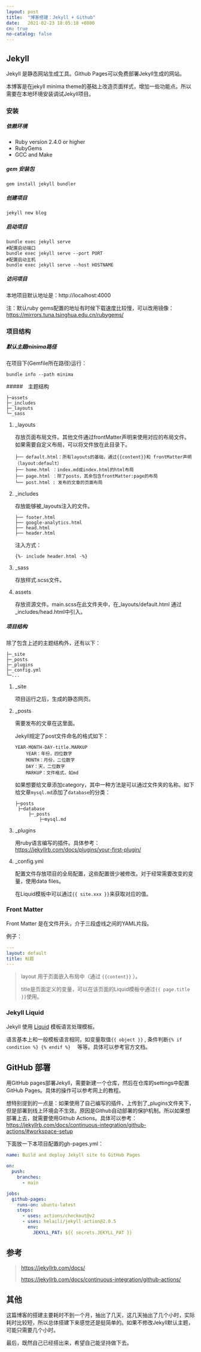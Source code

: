 ```yaml
---
layout: post
title:  "博客搭建：Jekyll + Github"
date:   2021-02-23 18:05:18 +0800
cn: true
no-catalog: false
---
```


## Jekyll

Jekyll 是静态网站生成工具。Github Pages可以免费部署Jekyll生成的网站。

本博客是在jekyll minima theme的基础上改造页面样式，增加一些功能点。所以需要在本地环境安装调试Jekyll项目。

### 安装

##### 依赖环境

* Ruby version 2.4.0 or higher
* RubyGems
* GCC and Make

##### gem 安装包

``` shell
gem install jekyll bundler
```

##### 创建项目

``` shell
jekyll new blog
```

##### 启动项目

``` shell
bundle exec jekyll serve
#配置启动端口
bundle exec jekyll serve --port PORT
#配置启动主机
bundle exec jekyll serve --host HOSTNAME
```

##### 访问项目

本地项目默认地址是：http://localhost:4000

注：默认ruby gems配置的地址有时候下载速度比较慢，可以改用镜像：https://mirrors.tuna.tsinghua.edu.cn/rubygems/

### 项目结构

##### 默认主题minima路径

在项目下(Gemfile所在路径)运行：

``` shell
bundle info --path minima
```

#####　主题结构

	├─assets
	├─_includes
	├─_layouts
	└─_sass
1. _layouts

   存放页面布局文件。其他文件通过frontMatter声明来使用对应的布局文件。如果需要自定义布局，可以将文件放在此目录下。

   ```
   ├── default.html：所有layouts的基础，通过{{content}}和 frontMatter声明（layout:default）
   ├── home.html ：index.md或index.html的html布局
   ├── page.html ：除了posts，其余包含frontMatter:page的布局
   └── post.html : 发布的文章的页面布局
   ```

2. _includes

   存放能够被_layouts注入的文件。

   ```
   ├── footer.html
   ├── google-analytics.html
   ├── head.html
   ├── header.html
   ```

   注入方式：

   ``` django
   {%- include header.html -%}
   ```

3. _sass

   存放样式.scss文件。

4. assets

   存放资源文件。main.scss在此文件夹中，在_layouts/default.html 通过 _includes/head.html中引入。



##### 项目结构

除了包含上述的主题结构外，还有以下：

```
├─_site
├─_posts
├─_plugins
├─_config.yml
└─...
```

1. _site

   项目运行之后，生成的静态网页。

2. _posts

   需要发布的文章在这里面。

   Jekyll规定了post文件命名的格式如下：

   ```
   YEAR-MONTH-DAY-title.MARKUP
   ​	YEAR：年份，四位数字   
   ​	MONTH：月份，二位数字  
   ​	DAY：天，二位数字  
   ​	MARKUP：文件格式，如md  
   ```

   如果想要给文章添加category，其中一种方法是可以通过文件夹的名称。如下给文章```mysql.md```添加了```database```的分类：

   ```
   ├─posts
   	├─database
   		├─_posts
   			├─mysql.md
   ```

3. _plugins

   用ruby语言编写的插件。具体参考：https://jekyllrb.com/docs/plugins/your-first-plugin/

4. _config.yml

   配置文件存放项目的全局配置，这些配置很少被修改。对于经常需要改变的变量，使用data files。

   在Liquid模板中可以通过```{{ site.xxx }}```来获取对应的值。
   
   

### Front Matter

Front Matter 是在文件开头，介于三段虚线之间的YAML片段。

例子：

``` yaml
---
layout: default
title: 标题
---
```

> layout 用于页面嵌入布局中（通过 ```{{content}}``` ）。
>
> title是页面定义的变量，可以在该页面的Liquid模板中通过```{{ page.title }}```使用。

### Jekyll Liquid

Jekyll 使用 [Liquid](https://shopify.github.io/liquid/) 模板语言处理模板。

语言基本上和一般模板语言相同，如变量取值`{{ object }}`  , 条件判断`{% if condition %} {% endif %}  ` 等等。具体可以参考官方文档。



## GitHub 部署

用GitHub pages部署Jekyll，需要新建一个仓库，然后在仓库的settings中配置GitHub Pages。具体的操作可以参考网上的教程。

想特别提到的一点是：如果使用了自己编写的插件，上传到了_plugins文件夹下，但是部署到线上环境会不生效。原因是Github自动部署的保护机制。所以如果想部署上去，就需要使用Github Actions。具体可以参考：https://jekyllrb.com/docs/continuous-integration/github-actions/#workspace-setup

下面放一下本项目配置的gh-pages.yml：

```yaml
name: Build and deploy Jekyll site to GitHub Pages

on:
  push:
    branches:
      - main

jobs:
  github-pages:
    runs-on: ubuntu-latest
    steps:
      - uses: actions/checkout@v2
      - uses: helaili/jekyll-action@2.0.5
        env:
          JEKYLL_PAT: ${{ secrets.JEKYLL_PAT }}
```



## 参考

> https://jekyllrb.com/docs/
>
> https://jekyllrb.com/docs/continuous-integration/github-actions/



## 其他

这篇博客的搭建主要耗时不到一个月，抽出了几天，这几天抽出了几个小时，实际耗时比较短，所以总体搭建下来感觉还是挺简单的。如果不修改Jekyll默认主题，可能只需要几个小时。

最后，既然自己已经搭出来，希望自己能坚持做下去。

